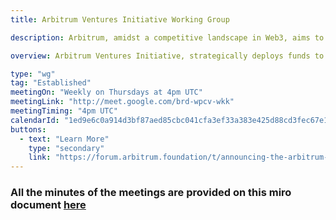 ```yaml
---
title: Arbitrum Ventures Initiative Working Group

description: Arbitrum, amidst a competitive landscape in Web3, aims to leverage its treasury strategically through Developmental Venture Capital (dVC) instruments to foster ecosystem growth. By adopting best practices from matured VC approaches and aligning with its progressive values, Arbitrum seeks to attract top talent, capital allocators, and ecosystem supporters, setting a trend in the industry. To achieve this, it plans to establish specialized programs and instruments, avoiding capture by partners while ensuring win-win outcomes. Key considerations include forming an executive team for efficient operations, establishing oversight by elected DAO representatives, and managing Arb token liquidation to avoid adverse price impact. Case studies and ongoing research inform decision-making, with legal and governance structures under development through collaboration with relevant stakeholders. Next steps involve refining proposals, progressing on legal structures, and engaging with the Foundation and interested parties to align incentives and drive ecosystem growth.

overview: Arbitrum Ventures Initiative, strategically deploys funds to foster innovation, support projects, and nurture developers within the ecosystem.

type: "wg"
tag: "Established"
meetingOn: "Weekly on Thursdays at 4pm UTC"
meetingLink: "http://meet.google.com/brd-wpcv-wkk"
meetingTiming: "4pm UTC"
calendarId: "1ed9e6c0a914d3bf87aed85cbc041cfa3ef33a383e425d88cd3fec67e1057ef6@group.calendar.google.com"
buttons:
  - text: "Learn More"
    type: "secondary"
    link: "https://forum.arbitrum.foundation/t/announcing-the-arbitrum-ventures-initiative-working-group/23012"
---
```


### All the minutes of the meetings are provided on this miro document [here](https://miro.com/app/board/uXjVKeSMoC8=/)
